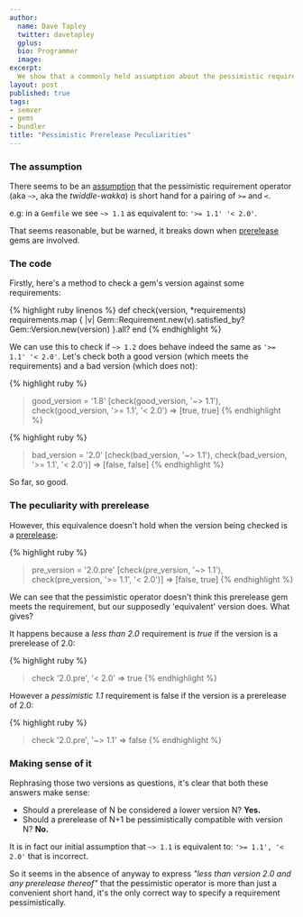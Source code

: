 ```yaml
---
author:
  name: Dave Tapley
  twitter: davetapley
  gplus:
  bio: Programmer
  image:
excerpt:
  We show that a commonly held assumption about the pessimistic requirement operator isn't necessarily always true, specifically when dealing with prerelease gem versions
layout: post
published: true
tags:
- semver
- gems
- bundler
title: "Pessimistic Prerelease Peculiarities"
---
```



### The assumption

There seems to be an [assumption][] that the pessimistic requirement operator (aka `~>`, aka the *twiddle-wakka*) is short hand for a pairing of `>=` and `<`.

e.g: in a `Gemfile` we see `~> 1.1` as equivalent to: `'>= 1.1' '< 2.0'`.

That seems reasonable, but be warned, it breaks down when [prerelease][] gems are involved.


### The code

Firstly, here's a method to check a gem's version against some requirements:

{% highlight ruby linenos %}
def check(version, *requirements)
  requirements.map { |v| Gem::Requirement.new(v).satisfied_by? Gem::Version.new(version) }.all?
end
{% endhighlight %}

We can use this to check if `~> 1.2` does behave indeed the same as `'>= 1.1' '< 2.0'`. Let's check both a good version (which meets the requirements) and a bad version (which does not):

{% highlight ruby %}
> good_version = '1.8'
> [check(good_version, '~> 1.1'), check(good_version, '>= 1.1', '< 2.0')
 => [true, true]
{% endhighlight %}

{% highlight ruby %}
> bad_version = '2.0'
> [check(bad_version, '~> 1.1'), check(bad_version, '>= 1.1', '< 2.0')]
 => [false, false]
{% endhighlight %}

So far, so good.


### The peculiarity with prerelease

However, this equivalence doesn't hold when the version being checked is a [prerelease][]:

{% highlight ruby %}
> pre_version = '2.0.pre'
> [check(pre_version, '~> 1.1'), check(pre_version, '>= 1.1', '< 2.0')]
 => [false, true]
{% endhighlight %}

We can see that the pessimistic operator doesn't think this prerelease gem meets the requirement, but our supposedly 'equivalent' version does. What gives?


It happens because a *less than 2.0* requirement is *true* if the version is a prerelease of 2.0:

{% highlight ruby %}
> check '2.0.pre', '< 2.0'
 => true
{% endhighlight %}

However a *pessimistic 1.1* requirement is false if the version is a prerelease of 2.0:

{% highlight ruby %}
> check '2.0.pre', '~> 1.1'
 => false
{% endhighlight %}

### Making sense of it

Rephrasing those two versions as questions, it's clear that both these answers make sense:

* Should a prerelease of N be considered a lower version N? **Yes.**
* Should a prerelease of N+1 be pessimistically compatible with version N? **No.**

It is in fact our initial assumption that `~> 1.1` is equivalent to: `'>= 1.1', '< 2.0'` that is incorrect.

So it seems in the absence of anyway to express *"less than version 2.0 and any prerelease thereof"* that the pessimistic operator is more than just a convenient short hand, it's the only correct way to specify a requirement pessimistically.


[assumption]: https://robots.thoughtbot.com/rubys-pessimistic-operator
[prerelease]: http://guides.rubygems.org/patterns/#prerelease-gems
